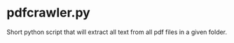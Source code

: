 # pdfcrawler.py
Short python script that will extract all text from all pdf files in a given folder.
